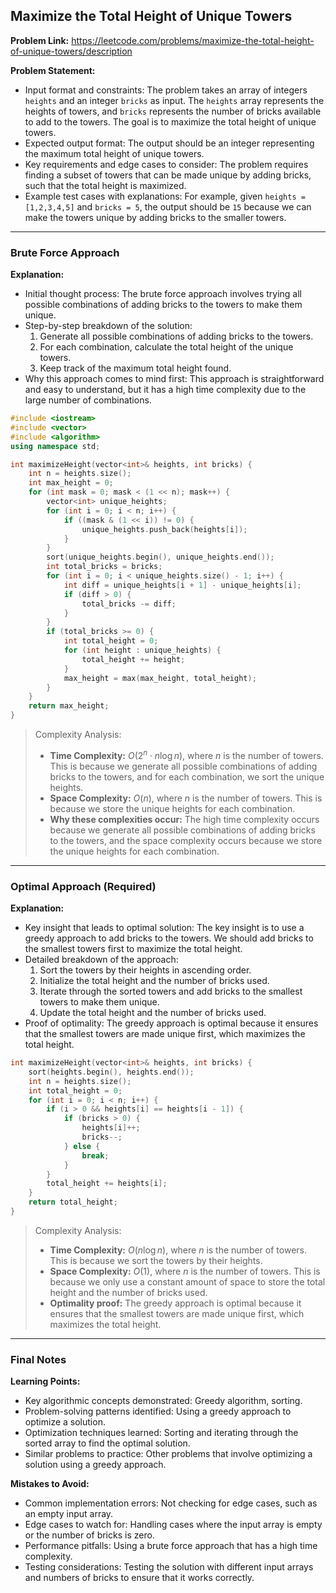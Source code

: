 ## Maximize the Total Height of Unique Towers
**Problem Link:** https://leetcode.com/problems/maximize-the-total-height-of-unique-towers/description

**Problem Statement:**
- Input format and constraints: The problem takes an array of integers `heights` and an integer `bricks` as input. The `heights` array represents the heights of towers, and `bricks` represents the number of bricks available to add to the towers. The goal is to maximize the total height of unique towers.
- Expected output format: The output should be an integer representing the maximum total height of unique towers.
- Key requirements and edge cases to consider: The problem requires finding a subset of towers that can be made unique by adding bricks, such that the total height is maximized.
- Example test cases with explanations: For example, given `heights = [1,2,3,4,5]` and `bricks = 5`, the output should be `15` because we can make the towers unique by adding bricks to the smaller towers.

---

### Brute Force Approach
**Explanation:**
- Initial thought process: The brute force approach involves trying all possible combinations of adding bricks to the towers to make them unique.
- Step-by-step breakdown of the solution:
  1. Generate all possible combinations of adding bricks to the towers.
  2. For each combination, calculate the total height of the unique towers.
  3. Keep track of the maximum total height found.
- Why this approach comes to mind first: This approach is straightforward and easy to understand, but it has a high time complexity due to the large number of combinations.

```cpp
#include <iostream>
#include <vector>
#include <algorithm>
using namespace std;

int maximizeHeight(vector<int>& heights, int bricks) {
    int n = heights.size();
    int max_height = 0;
    for (int mask = 0; mask < (1 << n); mask++) {
        vector<int> unique_heights;
        for (int i = 0; i < n; i++) {
            if ((mask & (1 << i)) != 0) {
                unique_heights.push_back(heights[i]);
            }
        }
        sort(unique_heights.begin(), unique_heights.end());
        int total_bricks = bricks;
        for (int i = 0; i < unique_heights.size() - 1; i++) {
            int diff = unique_heights[i + 1] - unique_heights[i];
            if (diff > 0) {
                total_bricks -= diff;
            }
        }
        if (total_bricks >= 0) {
            int total_height = 0;
            for (int height : unique_heights) {
                total_height += height;
            }
            max_height = max(max_height, total_height);
        }
    }
    return max_height;
}
```

> Complexity Analysis:
> - **Time Complexity:** $O(2^n \cdot n \log n)$, where $n$ is the number of towers. This is because we generate all possible combinations of adding bricks to the towers, and for each combination, we sort the unique heights.
> - **Space Complexity:** $O(n)$, where $n$ is the number of towers. This is because we store the unique heights for each combination.
> - **Why these complexities occur:** The high time complexity occurs because we generate all possible combinations of adding bricks to the towers, and the space complexity occurs because we store the unique heights for each combination.

---

### Optimal Approach (Required)
**Explanation:**
- Key insight that leads to optimal solution: The key insight is to use a greedy approach to add bricks to the towers. We should add bricks to the smallest towers first to maximize the total height.
- Detailed breakdown of the approach:
  1. Sort the towers by their heights in ascending order.
  2. Initialize the total height and the number of bricks used.
  3. Iterate through the sorted towers and add bricks to the smallest towers to make them unique.
  4. Update the total height and the number of bricks used.
- Proof of optimality: The greedy approach is optimal because it ensures that the smallest towers are made unique first, which maximizes the total height.

```cpp
int maximizeHeight(vector<int>& heights, int bricks) {
    sort(heights.begin(), heights.end());
    int n = heights.size();
    int total_height = 0;
    for (int i = 0; i < n; i++) {
        if (i > 0 && heights[i] == heights[i - 1]) {
            if (bricks > 0) {
                heights[i]++;
                bricks--;
            } else {
                break;
            }
        }
        total_height += heights[i];
    }
    return total_height;
}
```

> Complexity Analysis:
> - **Time Complexity:** $O(n \log n)$, where $n$ is the number of towers. This is because we sort the towers by their heights.
> - **Space Complexity:** $O(1)$, where $n$ is the number of towers. This is because we only use a constant amount of space to store the total height and the number of bricks used.
> - **Optimality proof:** The greedy approach is optimal because it ensures that the smallest towers are made unique first, which maximizes the total height.

---

### Final Notes

**Learning Points:**
- Key algorithmic concepts demonstrated: Greedy algorithm, sorting.
- Problem-solving patterns identified: Using a greedy approach to optimize a solution.
- Optimization techniques learned: Sorting and iterating through the sorted array to find the optimal solution.
- Similar problems to practice: Other problems that involve optimizing a solution using a greedy approach.

**Mistakes to Avoid:**
- Common implementation errors: Not checking for edge cases, such as an empty input array.
- Edge cases to watch for: Handling cases where the input array is empty or the number of bricks is zero.
- Performance pitfalls: Using a brute force approach that has a high time complexity.
- Testing considerations: Testing the solution with different input arrays and numbers of bricks to ensure that it works correctly.